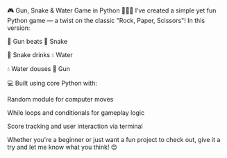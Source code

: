 🎮 Gun, Snake & Water Game in Python 🐍🔫💧
I’ve created a simple yet fun Python game — a twist on the classic "Rock, Paper, Scissors"!
In this version:

🔫 Gun beats 🐍 Snake

🐍 Snake drinks 💧 Water

💧 Water douses 🔫 Gun

💻 Built using core Python with:

Random module for computer moves

While loops and conditionals for gameplay logic

Score tracking and user interaction via terminal

Whether you're a beginner or just want a fun project to check out, give it a try and let me know what you think! 😊
